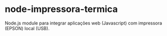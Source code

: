 # node-impressora-termica
Node.js module para integrar aplicações web (Javascript) com impressora (EPSON) local (USB).
